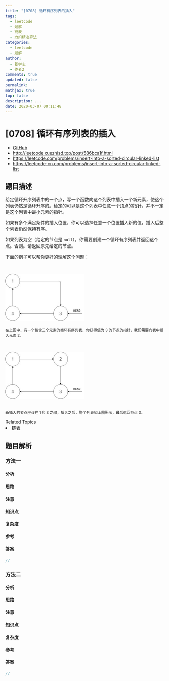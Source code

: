 ```yaml
---
title: "[0708] 循环有序列表的插入"
tags:
  - leetcode
  - 题解
  - 链表
  - 力扣精选算法
categories:
  - leetcode
  - 题解
author:
  - 张学志
  - 作者2
comments: true
updated: false
permalink:
mathjax: true
top: false
description: ...
date: 2020-03-07 00:11:48
---
```



# [0708] 循环有序列表的插入
* [GitHub](https://github.com/algoboy101/LeetCodeCrowdsource/tree/master/_posts/QA/%5B0708%5D%20%E5%BE%AA%E7%8E%AF%E6%9C%89%E5%BA%8F%E5%88%97%E8%A1%A8%E7%9A%84%E6%8F%92%E5%85%A5.md)
* http://leetcode.xuezhisd.top/post/586bca1f.html
* https://leetcode.com/problems/insert-into-a-sorted-circular-linked-list
* https://leetcode-cn.com/problems/insert-into-a-sorted-circular-linked-list


## 题目描述

<p>给定循环升序列表中的一个点，写一个函数向这个列表中插入一个新元素，使这个列表仍然是循环升序的。给定的可以是这个列表中任意一个顶点的指针，并不一定是这个列表中最小元素的指针。</p>

<p>如果有多个满足条件的插入位置，你可以选择任意一个位置插入新的值，插入后整个列表仍然保持有序。</p>

<p>如果列表为空（给定的节点是 <code>null</code>），你需要创建一个循环有序列表并返回这个点。否则。请返回原先给定的节点。</p>

<p>下面的例子可以帮你更好的理解这个问题：</p>

<p>&nbsp;</p>

<p><img alt="" src="https://raw.githubusercontent.com/algoboy101/LeetCodeCrowdsource/master/imgs/example_1_before_65p.jpg" style="height: 149px; width: 250px;"><br>
<br>
<small>在上图中，有一个包含三个元素的循环有序列表，你获得值为 3 的节点的指针，我们需要向表中插入元素 2。</small></p>

<p>&nbsp;</p>

<p><img alt="" src="https://raw.githubusercontent.com/algoboy101/LeetCodeCrowdsource/master/imgs/example_1_after_65p.jpg" style="height: 149px; width: 250px;"><br>
&nbsp;</p>

<p><small>新插入的节点应该在 1 和 3 之间，插入之后，整个列表如上图所示，最后返回节点 3。</small></p>
<div><div>Related Topics</div><div><li>链表</li></div></div>


## 题目解析


### 方法一

#### 分析

#### 思路

#### 注意

#### 知识点

#### 复杂度

#### 参考

#### 答案

```cpp
//
```


### 方法二

#### 分析

#### 思路

#### 注意

#### 知识点

#### 复杂度

#### 参考

#### 答案

```cpp
//
```


